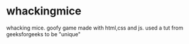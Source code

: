 # whackingmice
whacking mice. goofy game made with html,css and js. used a tut from geeksforgeeks to be "unique"
